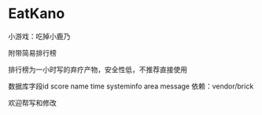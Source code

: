 # EatKano
小游戏：吃掉小鹿乃

附带简易排行榜

排行榜为一小时写的弃疗产物，安全性低，不推荐直接使用

数据库字段id score name time systeminfo area message
依赖：vendor/brick

欢迎帮写和修改
